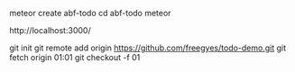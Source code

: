 meteor create abf-todo
cd abf-todo
meteor

http://localhost:3000/

git init
git remote add origin https://github.com/freegyes/todo-demo.git
git fetch origin 01:01
git checkout -f 01


